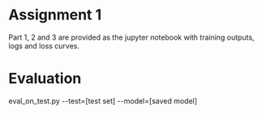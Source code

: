 # Assignment 1
Part 1, 2 and 3 are provided as the jupyter notebook with training outputs, logs and loss curves.

# Evaluation
eval_on_test.py --test=[test set] --model=[saved model]

